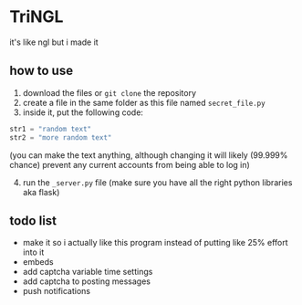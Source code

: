 # TriNGL
it's like ngl but i made it

## how to use
1. download the files or `git clone` the repository
2. create a file in the same folder as this file named `secret_file.py`
3. inside it, put the following code:
```py
str1 = "random text"
str2 = "more random text"
```
(you can make the text anything, although changing it will likely (99.999% chance) prevent any current accounts from being able to log in)

4. run the `_server.py` file (make sure you have all the right python libraries aka flask)

## todo list
- make it so i actually like this program instead of putting like 25% effort into it
- embeds
- add captcha variable time settings
- add captcha to posting messages
- push notifications
